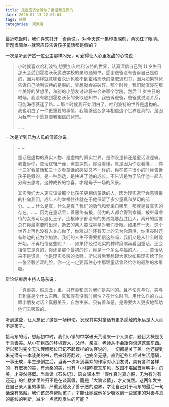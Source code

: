 ```yaml
---
title: 是否应该告诉孩子童话都是假的
date: 2020-07-13 22:07:04
tags: 感悟 
categories: 观察者
---
```


最近吃饭时，我们喜欢打开「奇葩说」。对今天这一集印象深刻，两次红了眼睛。辩题很简单--就否应该告诉孩子童话都是假的？

一次是听到俨然一位公主那样闪光，可爱得让人心里发甜的心悦说：

> 小时候喜欢哈利波特,想要加入哈利波特的世界，认真深信自己到 11 岁生日那天会受到霍格沃茨魔法学校的录取通知书。感谢爸爸没有告诉自己是假的，因为那样就意味着永远也收不到霍格沃茨的录取通知书，因为如果爸爸告诉自己哈利波特的是假的，梦想就会被破碎。那个时候，我们就沉浸在那个美好的梦想里，和别的小朋友讨论将来会进哪个学院。然后 11 岁生日的时候，我没有收到霍格沃茨的录取通知书，我告诉爸爸，爸爸就说没关系，可能海德薇迷了路......那个时候我开始明白了，哈利波特的世界是虚构的。我也明白了一件更重要的事情，我能够这么多年相信这个世界是真的，是因为我有一个愿意陪我相信的爸爸。
>
> ......

一次是听到已为人母的傅首尔说：

> ......
>
> 童话是虚构的真实人物、是虚构的真实世界。是你没逻辑还是童话没逻辑。我告诉你，童话逻辑严谨，寓意深刻。你没看懂，就是因为你没看懂...... 你十三岁看童话和三十岁看童话的感受又不一样的，你在孩子很小的时候告诉孩子是假的，是一种剧透，是快进了他的成长。不告诉是为了陪伴他一起去分辨去思考。这种成长的惊喜，才是母子一场的风景。
>
> 其实我们大人更应该做那个比孩子更相信童话的人，因为现实迟早会恶狠狠的扑向我们。成年人的幸福往往就在于他保留了多少童真和梦幻的部分。...... 什么是真，什么是真？我们的勇气和爱来自哪里，那就是最真实的存在。...... 因为在童话里，善恶终有报，努力的人都会得到幸福，被继母虐待的女孩可以遇见王子，连根棒子都没有的男孩能够战胜巨人，离开的朋友总在你最需要时出现，逝去的亲人变成星星对我们眨眼。如果有一天，这个世界上再也没有人关心你了，你难过时还有天上的云为你落泪，你沮丧时还有路边的花为你加油。我们的人生不需要相信这些吗，我们又是从什么时候开始，不再相信这些呢？...... 如果你经过现实的种种磨砺再看回童话，还会相信它是真的，你还是那个最初的你，你是一个多么幸福的人。...... 童话从来不是谎言，他是现实灵魂的救赎。所以最后我想跟大家说如果现实给了你一张坚毅苦涩的脸，你一定一定要留住心中那颗童话曾经给你的最甜的水果糖。

辩论结束后主持人马东说：

> 「真善美、假恶丑」里，只有善和恶对我们是共同的。且不论真与假、美与丑到底是个什么东西。真和假有没有时间性？在什么时间、用什么样的方式跟小朋友对话？真假美丑，自然生长。只有善和恶，是需要大人更多地帮助他们去吸取的。

听到这些，让人忘记了这是一场辩论。发现其实对童话有更多感触的永远是大人而不是孩子。

接马东的话，想起初中时，我们小镇的中学破天荒请来一个人演讲，题目大概是关于真善美。从小在粗蛮的环境野大，父母、亲友、老师从不会跟你谈这这些东西。所以那时完全无法理解那位已记不起模样的访客说的，一切都是关于美。他还提到朱光潜有一本谈美的书，后来好奇翻过，也完全无感。直到近些年经过生活磨砺，一事无成，半生潦倒之后，当再一次听到喜欢的作家对小朋友说，美有各种各样的，有宏状的美，有沧桑的美，也有「小楼昨夜又东风，故国不堪回首月明中」的美，才突然感慨。当重读《石头记》，语文课本里「假作真时真亦假，无为有时有还无」的红楼梦里终归不是在谈真假，而是「大旨谈情」，才又恍然。这两年发生在自己亲人里的事情，严重到触及了善于恶的边界，才让自己对于马东的最后一句话深有感触。我们该怎样帮助孩子，才能让她或他多少吸收到一些坚定的对善与恶的底线的判断，减少一点悲剧发生的可能？


